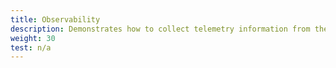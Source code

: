 ```yaml
---
title: Observability
description: Demonstrates how to collect telemetry information from the mesh.
weight: 30
test: n/a
---
```


